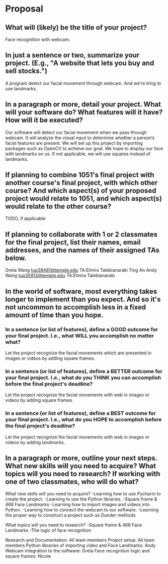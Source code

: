 # Proposal

## What will (likely) be the title of your project?

Face recognition with webcam.

## In just a sentence or two, summarize your project. (E.g., "A website that lets you buy and sell stocks.")

A program detect our facial movement through webcam. And we're tring to use landmarks. 

## In a paragraph or more, detail your project. What will your software do? What features will it have? How will it be executed?

Our software will detect our facial movement when we pass through webcam.  It will analyze the visual input to determine whether a person’s facial features are present. We will set up this project by importing packages such as OpenCV to achieve our goal. We hope to display our face with landmarks on us. If not applicable, we will use squares instead of landmarks.

## If planning to combine 1051's final project with another course's final project, with which other course? And which aspect(s) of your proposed project would relate to 1051, and which aspect(s) would relate to the other course?

TODO, if applicable

## If planning to collaborate with 1 or 2 classmates for the final project, list their names, email addresses, and the names of their assigned TAs below.

Greta Wang tup38481@temple.edu TA:Elmira Talebianaraki
Ting An Andy Wang tup35913@temple.edu TA:Elmira Talebianaraki

## In the world of software, most everything takes longer to implement than you expect. And so it's not uncommon to accomplish less in a fixed amount of time than you hope.

### In a sentence (or list of features), define a GOOD outcome for your final project. I.e., what WILL you accomplish no matter what?

Let the project recognize the facial movements which are presented in images or videos by adding square frames.

### In a sentence (or list of features), define a BETTER outcome for your final project. I.e., what do you THINK you can accomplish before the final project's deadline?

Let the project recognize the facial movements with web in images or videos by adding square frames.

### In a sentence (or list of features), define a BEST outcome for your final project. I.e., what do you HOPE to accomplish before the final project's deadline?

Let the project recognize the facial movements with web in images or videos by adding landmarks.

## In a paragraph or more, outline your next steps. What new skills will you need to acquire? What topics will you need to research? If working with one of two classmates, who will do what?


What new skills will you need to acquire?
-Learning how to use Pycharm to create the project.
-Learning to use the Python libraries.
-Square frame & 468 Face Landmarks
-Learning how to import images and videos into Python.
-Learning how to connect the webcam to our software.
-Learning the proper way to construct a project such as Dunder methods

What topics will you need to research?
-Square frame & 468 Face Landmarks 
-The logic of face recognition


Research and Documentation: All team members
Project setup: All team members
Python libraries of importing video and Face Landmarks: Andy
Webcam integration to the software: Greta
Face recognition logic and square frames: Nicole

